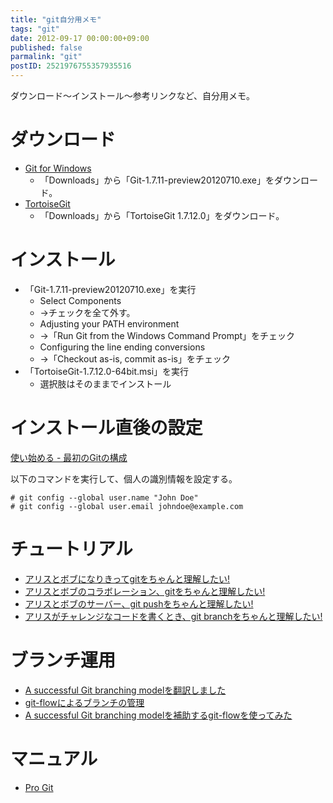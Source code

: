 ```yaml
---
title: "git自分用メモ"
tags: "git"
date: 2012-09-17 00:00:00+09:00
published: false
parmalink: "git"
postID: 2521976755357935516
---
```


ダウンロード～インストール～参考リンクなど、自分用メモ。

<!-- more -->

# ダウンロード

- [Git for Windows](http://msysgit.github.com/)
  - 「Downloads」から「Git-1.7.11-preview20120710.exe」をダウンロード。
- [TortoiseGit](http://code.google.com/p/tortoisegit/)
  - 「Downloads」から「TortoiseGit 1.7.12.0」をダウンロード。

# インストール

- 「Git-1.7.11-preview20120710.exe」を実行
  - Select Components
  - →チェックを全て外す。
  - Adjusting your PATH environment
  - →「Run Git from the Windows Command Prompt」をチェック
  - Configuring the line ending conversions
  - →「Checkout as-is, commit as-is」をチェック
- 「TortoiseGit-1.7.12.0-64bit.msi」を実行
  - 選択肢はそのままでインストール

# インストール直後の設定

[使い始める - 最初のGitの構成](http://git-scm.com/book/ja/%E4%BD%BF%E3%81%84%E5%A7%8B%E3%82%81%E3%82%8B-%E6%9C%80%E5%88%9D%E3%81%AEGit%E3%81%AE%E6%A7%8B%E6%88%90)

以下のコマンドを実行して、個人の識別情報を設定する。

```
# git config --global user.name "John Doe"
# git config --global user.email johndoe@example.com
```

# チュートリアル

- [アリスとボブになりきってgitをちゃんと理解したい!](http://d.hatena.ne.jp/zariganitosh/20080905/1220621182)
- [アリスとボブのコラボレーション、gitをちゃんと理解したい!](http://d.hatena.ne.jp/zariganitosh/20080908/1220881938)
- [アリスとボブのサーバー、git pushをちゃんと理解したい!](http://d.hatena.ne.jp/zariganitosh/20080910/1221050855)
- [アリスがチャレンジなコードを書くとき、git branchをちゃんと理解したい!](http://d.hatena.ne.jp/zariganitosh/searchdiary?word=%A5%A2%A5%EA%A5%B9%20%A5%DC%A5%D6)

# ブランチ運用

- [A successful Git branching modelを翻訳しました](http://keijinsonyaban.blogspot.jp/2010/10/successful-git-branching-model.html)
- [git-flowによるブランチの管理](http://www.oreilly.co.jp/community/blog/2011/11/branch-model-with-git-flow.html)
- [A successful Git branching modelを補助するgit-flowを使ってみた](http://d.hatena.ne.jp/Voluntas/20101223/1293111549)

# マニュアル

- [Pro Git](http://git-scm.com/book/ja)
